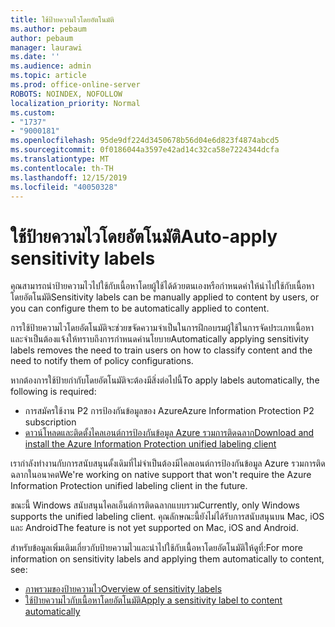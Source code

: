 ```yaml
---
title: ใช้ป้ายความไวโดยอัตโนมัติ
ms.author: pebaum
author: pebaum
manager: laurawi
ms.date: ''
ms.audience: admin
ms.topic: article
ms.prod: office-online-server
ROBOTS: NOINDEX, NOFOLLOW
localization_priority: Normal
ms.custom:
- "1737"
- "9000181"
ms.openlocfilehash: 95de9df224d3450678b56d04e6d823f4874abcd5
ms.sourcegitcommit: 0f0186044a3597e42ad14c32ca58e7224344dcfa
ms.translationtype: MT
ms.contentlocale: th-TH
ms.lasthandoff: 12/15/2019
ms.locfileid: "40050328"
---
```

# <a name="auto-apply-sensitivity-labels"></a><span data-ttu-id="a19e1-102">ใช้ป้ายความไวโดยอัตโนมัติ</span><span class="sxs-lookup"><span data-stu-id="a19e1-102">Auto-apply sensitivity labels</span></span>

<span data-ttu-id="a19e1-103">คุณสามารถนำป้ายความไวไปใช้กับเนื้อหาโดยผู้ใช้ได้ด้วยตนเองหรือกำหนดค่าให้นำไปใช้กับเนื้อหาโดยอัตโนมัติ</span><span class="sxs-lookup"><span data-stu-id="a19e1-103">Sensitivity labels can be manually applied to content by users, or you can configure them to be automatically applied to content.</span></span>

<span data-ttu-id="a19e1-104">การใช้ป้ายความไวโดยอัตโนมัติจะช่วยขจัดความจำเป็นในการฝึกอบรมผู้ใช้ในการจัดประเภทเนื้อหาและจำเป็นต้องแจ้งให้ทราบถึงการกำหนดค่านโยบาย</span><span class="sxs-lookup"><span data-stu-id="a19e1-104">Automatically applying sensitivity labels removes the need to train users on how to classify content and the need to notify them of policy configurations.</span></span>

<span data-ttu-id="a19e1-105">หากต้องการใช้ป้ายกำกับโดยอัตโนมัติจะต้องมีสิ่งต่อไปนี้</span><span class="sxs-lookup"><span data-stu-id="a19e1-105">To apply labels automatically, the following is required:</span></span>

- <span data-ttu-id="a19e1-106">การสมัครใช้งาน P2 การป้องกันข้อมูลของ Azure</span><span class="sxs-lookup"><span data-stu-id="a19e1-106">Azure Information Protection P2 subscription</span></span>
- [<span data-ttu-id="a19e1-107">ดาวน์โหลดและติดตั้งไคลเอนต์การป้องกันข้อมูล Azure รวมการติดฉลาก</span><span class="sxs-lookup"><span data-stu-id="a19e1-107">Download and install the Azure Information Protection unified labeling client</span></span>](https://docs.microsoft.com/azure/information-protection/rms-client/install-unifiedlabelingclient-app)

<span data-ttu-id="a19e1-108">เรากำลังทำงานกับการสนับสนุนดั้งเดิมที่ไม่จำเป็นต้องมีไคลเอนต์การป้องกันข้อมูล Azure รวมการติดฉลากในอนาคต</span><span class="sxs-lookup"><span data-stu-id="a19e1-108">We're working on native support that won't require the Azure Information Protection unified labeling client in the future.</span></span>

<span data-ttu-id="a19e1-109">ขณะนี้ Windows สนับสนุนไคลเอ็นต์การติดฉลากแบบรวม</span><span class="sxs-lookup"><span data-stu-id="a19e1-109">Currently, only Windows supports the unified labeling client.</span></span>  <span data-ttu-id="a19e1-110">คุณลักษณะนี้ยังไม่ได้รับการสนับสนุนบน Mac, iOS และ Android</span><span class="sxs-lookup"><span data-stu-id="a19e1-110">The feature is not yet supported on Mac, iOS and Android.</span></span>

<span data-ttu-id="a19e1-111">สำหรับข้อมูลเพิ่มเติมเกี่ยวกับป้ายความไวและนำไปใช้กับเนื้อหาโดยอัตโนมัติให้ดูที่:</span><span class="sxs-lookup"><span data-stu-id="a19e1-111">For more information on sensitivity labels and applying them automatically to content,  see:</span></span>

- [<span data-ttu-id="a19e1-112">ภาพรวมของป้ายความไว</span><span class="sxs-lookup"><span data-stu-id="a19e1-112">Overview of sensitivity labels</span></span>](https://docs.microsoft.com/office365/securitycompliance/sensitivity-labels)
- [<span data-ttu-id="a19e1-113">ใช้ป้ายความไวกับเนื้อหาโดยอัตโนมัติ</span><span class="sxs-lookup"><span data-stu-id="a19e1-113">Apply a sensitivity label to content automatically</span></span>](https://docs.microsoft.com/office365/securitycompliance/apply_sensitivity_label_automatically)